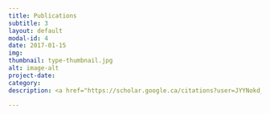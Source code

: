 ```yaml
---
title: Publications
subtitle: 3
layout: default
modal-id: 4
date: 2017-01-15
img:
thumbnail: type-thumbnail.jpg
alt: image-alt
project-date:
category:
description: <a href="https://scholar.google.ca/citations?user=JYYNokd_16EC&hl=en" target="_blank">3 papers</a>

---
```

